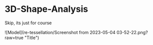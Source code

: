 # 3D-Shape-Analysis
Skip, its just for course


![Model](re-tessellation/Screenshot from 2023-05-04 03-52-22.png?raw=true "Title")
